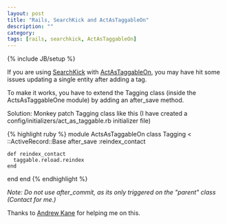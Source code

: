 ```yaml
---
layout: post
title: "Rails, SearchKick and ActAsTaggableOn"
description: ""
category: 
tags: [rails, searchkick, ActAsTaggableOn]
---
```

{% include JB/setup %}

If you are using [SearchKick](https://github.com/ankane/searchkick) with [ActAsTaggableOn](https://github.com/mbleigh/acts-as-taggable-on),
you may have hit some issues updating a single entity after adding a tag.

To make it works, you have to extend the Tagging class (inside the ActsAsTaggableOne module) by adding an after_save method.

Solution:
Monkey patch Tagging class like this (I have created a config/initializers/act_as_taggable.rb initializer file)

{% highlight ruby %}
module ActsAsTaggableOn
  class Tagging < ::ActiveRecord::Base
    after_save :reindex_contact

    def reindex_contact
      taggable.reload.reindex
    end
  end
end
{% endhighlight %}

_Note: Do not use after_commit, as its only triggered on the "parent" class (Contact for me.)_

Thanks to [Andrew Kane](https://twitter.com/andrewkane) for helping me on this.
